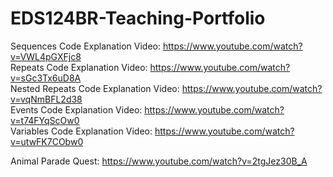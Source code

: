 # EDS124BR-Teaching-Portfolio
Sequences Code Explanation Video: https://www.youtube.com/watch?v=VWL4pGXFjc8  
Repeats Code Explanation Video: https://www.youtube.com/watch?v=sGc3Tx6uD8A  
Nested Repeats Code Explanation Video: https://www.youtube.com/watch?v=vqNmBFL2d38  
Events Code Explanation Video: https://www.youtube.com/watch?v=t74FYqScOw0  
Variables Code Explanation Video: https://www.youtube.com/watch?v=utwFK7CObw0  
  
Animal Parade Quest: https://www.youtube.com/watch?v=2tgJez30B_A
